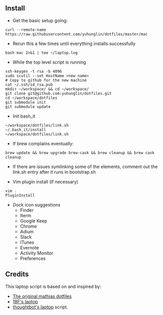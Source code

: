 ## Install
- Get the basic setup going:
```
curl --remote-name https://raw.githubusercontent.com/yuhunglin/dotfiles/master/mac
```

- Rerun this a few times until everything installs successfully
```
bash mac 2>&1 | tee ~/laptop.log
```

- While the top level script is running
```
ssh-keygen -t rsa -b 4096
sudo scutil --set HostName <new name>
# Copy to github for the new machine
cat ~/.ssh/id_rsa.pub
mkdir ~/workspace/ && cd ~/workspace/
git clone git@github.com:yuhunglin/dotfiles.git
cd ~/workspace/dotfiles
git submodule init
git submodule update
```

- Init bash_it
```
~/workspace/dotfiles/link.sh
~/.bash_it/install
~/workspace/dotfiles/link.sh
```

- If brew complains eventually:
```
brew update && brew upgrade brew-cask && brew cleanup && brew cask cleanup
```

- If there are issues symlinking some of the elements, comment out the link.sh entry after it runs in bootstrap.sh

- Vim plugin install (if necessary)
```
vim .
PluginInstall
```

- Dock icon suggestions
  - Finder
  - Iterm
  - Google Keep
  - Chrome
  - Adium
  - Slack
  - ITunes
  - Evernote
  - Activity Monitor
  - Preferences


## Credits
This laptop script is based on and inspired by:
* [The original mathias dotfiles](https://github.com/mathiasbynens/dotfiles)
* [18F's laptop](https://github.com/18F/laptop)
* [thoughtbot's laptop](https://github.com/thoughtbot/laptop) script.
